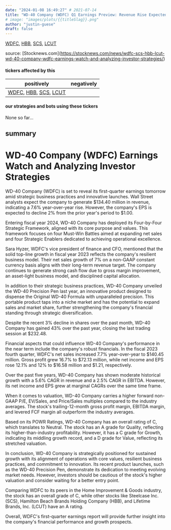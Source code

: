 ```yaml
---
date: "2024-01-08 16:49:27" # 2021-07-14
title: "WD-40 Company (WDFC) Q1 Earnings Preview: Revenue Rise Expected, but EPS May Dip"
# image: "images/plots/{{titleSlag}}.png"
author: "justin-guese"
draft: false
---
```

<a href='https://finance.yahoo.com/quote/WDFC' target='_blank'>WDFC</a>, <a href='https://finance.yahoo.com/quote/HBB' target='_blank'>HBB</a>, <a href='https://finance.yahoo.com/quote/SCS' target='_blank'>SCS</a>, <a href='https://finance.yahoo.com/quote/LCUT' target='_blank'>LCUT</a> 

source: [Stocknews.com](<a href='https://stocknews.com/news/wdfc-scs-hbb-lcut-wd-40-company-wdfc-earnings-watch-and-analyzing-investor-strategies/' target='_blank'>https://stocknews.com/news/wdfc-scs-hbb-lcut-wd-40-company-wdfc-earnings-watch-and-analyzing-investor-strategies/</a>)

#### tickers affected by this

| positively | negatively |
|------------|------------
| <a href='https://finance.yahoo.com/quote/WDFC' target='_blank'>WDFC</a>, <a href='https://finance.yahoo.com/quote/HBB' target='_blank'>HBB</a>, <a href='https://finance.yahoo.com/quote/SCS' target='_blank'>SCS</a>, <a href='https://finance.yahoo.com/quote/LCUT' target='_blank'>LCUT</a> |  |

#### our strategies and bots using these tickers

None so far...

## summary

# WD-40 Company (WDFC) Earnings Watch and Analyzing Investor Strategies

WD-40 Company (WDFC) is set to reveal its first-quarter earnings tomorrow amid strategic business practices and innovative launches. Wall Street analysts expect the company to generate $134.40 million in revenue, indicating a 7.6% year-over-year rise. However, the company's EPS is expected to decline 2% from the prior year's period to $1.00.

Entering fiscal year 2024, WD-40 Company has deployed its Four-by-Four Strategic Framework, aligned with its core purpose and values. This framework focuses on four Must-Win Battles aimed at expanding net sales and four Strategic Enablers dedicated to achieving operational excellence.

Sara Hyzer, WDFC's vice president of finance and CFO, mentioned that the solid top-line growth in fiscal year 2023 reflects the company's resilient business model. Their net sales growth of 7% on a non-GAAP constant currency basis aligns with their long-term revenue target. The company continues to generate strong cash flow due to gross margin improvement, an asset-light business model, and disciplined capital allocation.

In addition to their strategic business practices, WD-40 Company unveiled the WD-40 Precision Pen last year, an innovative product designed to dispense the Original WD-40 Formula with unparalleled precision. This portable product taps into a niche market and has the potential to expand sales and market share, further strengthening the company's financial standing through strategic diversification.

Despite the recent 3% decline in shares over the past month, WD-40 Company has gained 43% over the past year, closing the last trading session at $232.48.

Financial aspects that could influence WD-40 Company's performance in the near term include the company's robust financials. In the fiscal 2023 fourth quarter, WDFC's net sales increased 7.7% year-over-year to $140.45 million. Gross profit grew 16.7% to $72.13 million, while net income and EPS rose 12.1% and 12% to $16.58 million and $1.21, respectively.

Over the past five years, WD-40 Company has shown moderate historical growth with a 5.6% CAGR in revenue and a 2.5% CAGR in EBITDA. However, its net income and EPS grew at marginal CAGRs over the same time frame.

When it comes to valuation, WD-40 Company carries a higher forward non-GAAP P/E, EV/Sales, and Price/Sales multiples compared to the industry averages. The stock's trailing-12-month gross profit margin, EBITDA margin, and levered FCF margin all outperform the industry averages.

Based on its POWR Ratings, WD-40 Company has an overall rating of C, which translates to Neutral. The stock has an A grade for Quality, reflecting its higher-than-industry profitability. However, it has a C grade for Growth, indicating its middling growth record, and a D grade for Value, reflecting its stretched valuation.

In conclusion, WD-40 Company is strategically positioned for sustained growth with its alignment of operations with core values, resilient business practices, and commitment to innovation. Its recent product launches, such as the WD-40 Precision Pen, demonstrate its dedication to meeting evolving market needs. However, investors should be cautious of the stock's higher valuation and consider waiting for a better entry point.

Comparing WDFC to its peers in the Home Improvement & Goods industry, the stock has an overall grade of C, while other stocks like Steelcase Inc. (SCS), Hamilton Beach Brands Holding Company (HBB), and Lifetime Brands, Inc. (LCUT) have an A rating.

Overall, WDFC's first-quarter earnings report will provide further insight into the company's financial performance and growth prospects.